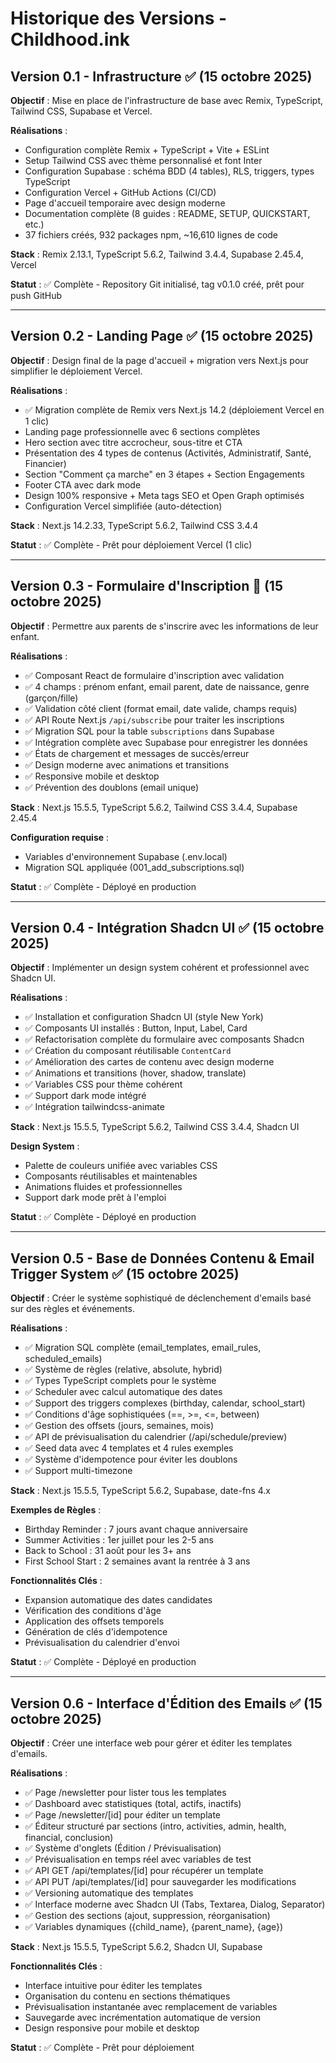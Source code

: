 # Historique des Versions - Childhood.ink

## Version 0.1 - Infrastructure ✅ (15 octobre 2025)

**Objectif** : Mise en place de l'infrastructure de base avec Remix, TypeScript, Tailwind CSS, Supabase et Vercel.

**Réalisations** :
- Configuration complète Remix + TypeScript + Vite + ESLint
- Setup Tailwind CSS avec thème personnalisé et font Inter
- Configuration Supabase : schéma BDD (4 tables), RLS, triggers, types TypeScript
- Configuration Vercel + GitHub Actions (CI/CD)
- Page d'accueil temporaire avec design moderne
- Documentation complète (8 guides : README, SETUP, QUICKSTART, etc.)
- 37 fichiers créés, 932 packages npm, ~16,610 lignes de code

**Stack** : Remix 2.13.1, TypeScript 5.6.2, Tailwind 3.4.4, Supabase 2.45.4, Vercel

**Statut** : ✅ Complète - Repository Git initialisé, tag v0.1.0 créé, prêt pour push GitHub

---

## Version 0.2 - Landing Page ✅ (15 octobre 2025)

**Objectif** : Design final de la page d'accueil + migration vers Next.js pour simplifier le déploiement Vercel.

**Réalisations** :
- ✅ Migration complète de Remix vers Next.js 14.2 (déploiement Vercel en 1 clic)
- Landing page professionnelle avec 6 sections complètes
- Hero section avec titre accrocheur, sous-titre et CTA  
- Présentation des 4 types de contenus (Activités, Administratif, Santé, Financier)
- Section "Comment ça marche" en 3 étapes + Section Engagements
- Footer CTA avec dark mode
- Design 100% responsive + Meta tags SEO et Open Graph optimisés
- Configuration Vercel simplifiée (auto-détection)

**Stack** : Next.js 14.2.33, TypeScript 5.6.2, Tailwind CSS 3.4.4

**Statut** : ✅ Complète - Prêt pour déploiement Vercel (1 clic)

---

## Version 0.3 - Formulaire d'Inscription 🚧 (15 octobre 2025)

**Objectif** : Permettre aux parents de s'inscrire avec les informations de leur enfant.

**Réalisations** :
- ✅ Composant React de formulaire d'inscription avec validation
- ✅ 4 champs : prénom enfant, email parent, date de naissance, genre (garçon/fille)
- ✅ Validation côté client (format email, date valide, champs requis)
- ✅ API Route Next.js `/api/subscribe` pour traiter les inscriptions
- ✅ Migration SQL pour la table `subscriptions` dans Supabase
- ✅ Intégration complète avec Supabase pour enregistrer les données
- ✅ États de chargement et messages de succès/erreur
- ✅ Design moderne avec animations et transitions
- ✅ Responsive mobile et desktop
- ✅ Prévention des doublons (email unique)

**Stack** : Next.js 15.5.5, TypeScript 5.6.2, Tailwind CSS 3.4.4, Supabase 2.45.4

**Configuration requise** :
- Variables d'environnement Supabase (.env.local)
- Migration SQL appliquée (001_add_subscriptions.sql)

**Statut** : ✅ Complète - Déployé en production

---

## Version 0.4 - Intégration Shadcn UI ✅ (15 octobre 2025)

**Objectif** : Implémenter un design system cohérent et professionnel avec Shadcn UI.

**Réalisations** :
- ✅ Installation et configuration Shadcn UI (style New York)
- ✅ Composants UI installés : Button, Input, Label, Card
- ✅ Refactorisation complète du formulaire avec composants Shadcn
- ✅ Création du composant réutilisable `ContentCard`
- ✅ Amélioration des cartes de contenu avec design moderne
- ✅ Animations et transitions (hover, shadow, translate)
- ✅ Variables CSS pour thème cohérent
- ✅ Support dark mode intégré
- ✅ Intégration tailwindcss-animate

**Stack** : Next.js 15.5.5, TypeScript 5.6.2, Tailwind CSS 3.4.4, Shadcn UI

**Design System** :
- Palette de couleurs unifiée avec variables CSS
- Composants réutilisables et maintenables
- Animations fluides et professionnelles
- Support dark mode prêt à l'emploi

**Statut** : ✅ Complète - Déployé en production

---

## Version 0.5 - Base de Données Contenu & Email Trigger System ✅ (15 octobre 2025)

**Objectif** : Créer le système sophistiqué de déclenchement d'emails basé sur des règles et événements.

**Réalisations** :
- ✅ Migration SQL complète (email_templates, email_rules, scheduled_emails)
- ✅ Système de règles (relative, absolute, hybrid)
- ✅ Types TypeScript complets pour le système
- ✅ Scheduler avec calcul automatique des dates
- ✅ Support des triggers complexes (birthday, calendar, school_start)
- ✅ Conditions d'âge sophistiquées (==, >=, <=, between)
- ✅ Gestion des offsets (jours, semaines, mois)
- ✅ API de prévisualisation du calendrier (/api/schedule/preview)
- ✅ Seed data avec 4 templates et 4 rules exemples
- ✅ Système d'idempotence pour éviter les doublons
- ✅ Support multi-timezone

**Stack** : Next.js 15.5.5, TypeScript 5.6.2, Supabase, date-fns 4.x

**Exemples de Règles** :
- Birthday Reminder : 7 jours avant chaque anniversaire
- Summer Activities : 1er juillet pour les 2-5 ans
- Back to School : 31 août pour les 3+ ans
- First School Start : 2 semaines avant la rentrée à 3 ans

**Fonctionnalités Clés** :
- Expansion automatique des dates candidates
- Vérification des conditions d'âge
- Application des offsets temporels
- Génération de clés d'idempotence
- Prévisualisation du calendrier d'envoi

**Statut** : ✅ Complète - Déployé en production

---

## Version 0.6 - Interface d'Édition des Emails ✅ (15 octobre 2025)

**Objectif** : Créer une interface web pour gérer et éditer les templates d'emails.

**Réalisations** :
- ✅ Page /newsletter pour lister tous les templates
- ✅ Dashboard avec statistiques (total, actifs, inactifs)
- ✅ Page /newsletter/[id] pour éditer un template
- ✅ Éditeur structuré par sections (intro, activities, admin, health, financial, conclusion)
- ✅ Système d'onglets (Édition / Prévisualisation)
- ✅ Prévisualisation en temps réel avec variables de test
- ✅ API GET /api/templates/[id] pour récupérer un template
- ✅ API PUT /api/templates/[id] pour sauvegarder les modifications
- ✅ Versioning automatique des templates
- ✅ Interface moderne avec Shadcn UI (Tabs, Textarea, Dialog, Separator)
- ✅ Gestion des sections (ajout, suppression, réorganisation)
- ✅ Variables dynamiques ({child_name}, {parent_name}, {age})

**Stack** : Next.js 15.5.5, TypeScript 5.6.2, Shadcn UI, Supabase

**Fonctionnalités Clés** :
- Interface intuitive pour éditer les templates
- Organisation du contenu en sections thématiques
- Prévisualisation instantanée avec remplacement de variables
- Sauvegarde avec incrémentation automatique de version
- Design responsive pour mobile et desktop

**Statut** : ✅ Complète - Prêt pour déploiement




